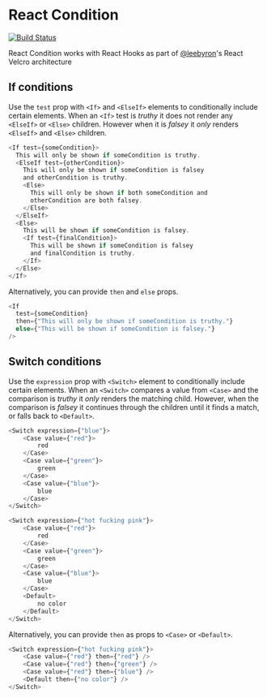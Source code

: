 # React Condition
[![Build Status](https://travis-ci.org/andrewfluck/react-condition.svg?branch=master)](https://travis-ci.org/andrewfluck/react-condition)

React Condition works with React Hooks as part of [@leebyron](https://github.com/leebyron/react-loops)'s React Velcro architecture

## If conditions

Use the `test` prop with `<If>` and `<ElseIf>` elements to conditionally include certain elements. When an `<If>` test is _truthy_ it does not render any `<ElseIf>` or `<Else>` children. However when it is _falsey_ it _only_ renders `<ElseIf>` and `<Else>` children.

```js
<If test={someCondition}>
  This will only be shown if someCondition is truthy.
  <ElseIf test={otherCondition}>
    This will only be shown if someCondition is falsey
    and otherCondition is truthy.
    <Else>
      This will only be shown if both someCondition and
      otherCondition are both falsey.
    </Else>
  </ElseIf>
  <Else>
    This will be shown if someCondition is falsey.
    <If test={finalCondition}>
      This will be shown if someCondition is falsey
      and finalCondition is truthy.
    </If>
  </Else>
</If>
```

Alternatively, you can provide `then` and `else` props.

```js
<If
  test={someCondition}
  then={"This will only be shown if someCondition is truthy."}
  else={"This will be shown if someCondition is falsey."}
/>
```

## Switch conditions

Use the `expression` prop with `<Switch>` element to conditionally include certain elements. When an `<Switch>` compares a value from `<Case>` and the comparison is _truthy_ it _only_ renders the matching child.  However, when the comparison is _falsey_ it continues through the children until it finds a match, or falls back to `<Default>`.

```js
<Switch expression={"blue"}>
    <Case value={"red"}>
        red
    </Case>
    <Case value={"green"}>
        green
    </Case>
    <Case value={"blue"}>
        blue
    </Case>
</Switch>
```

```js
<Switch expression={"hot fucking pink"}>
    <Case value={"red"}>
        red
    </Case>
    <Case value={"green"}>
        green
    </Case>
    <Case value={"blue"}>
        blue
    </Case>
    <Default>
        no color
    </Default>
</Switch>
```

Alternatively, you can provide `then` as props to `<Case>` or `<Default>`.

```js
<Switch expression={"hot fucking pink"}>
    <Case value={"red"} then={"red"} />
    <Case value={"red"} then={"green"} />
    <Case value={"red"} then={"blue"} />
    <Default then={"no color"} />
</Switch>
```
